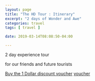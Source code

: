 ```yaml
---
layout: page
title: "The HD Tour : Itinerary"
excerpt: "2 days of Wonder and Awe"
categories: travel
tags: [ travel ]

date: 2019-03-14T08:08:50-04:00

---
```



2 day experience tour

for our friends and future tourists


[Buy the 1 Dollar discount voucher](https://ti.to/the-hd-tour/march-weekends/with/mlk-6mmacpy) [voucher](https://ti.to/the-hd-tour/march-weekends/with/mlk-6mmacpy)
